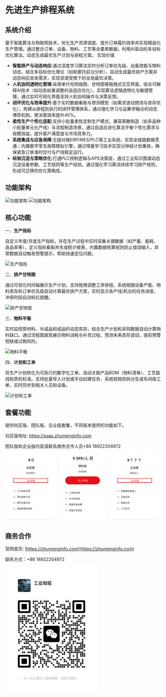先进生产排程系统
===============

系统介绍
-------
基于智能算法与物联网技术，优化生产资源调度、提升订单履约效率并实现精益化生产管理。通过整合订单、设备、物料、工艺等全要素数据，利用AI驱动的多目标优化算法，动态生成最优生产计划与排程方案。
实现价值

- **智能排产与动态响应**:通过深度学习算法实时分析订单优先级、设备效能与物料动态，结合多目标优化理论（如帕累托前沿分析），自动生成最优排产方案并动态响应突发需求，实现资源受限下的全局最优决策。
- **人机协同透明化管理**:采用单代号网络图、甘特图等拖拽式交互界面，结合可解释AI技术（如动态权重调整的自适应优化），实现算法逻辑透明化与敏捷管理，通过实时可视化界面支持人机协同操作与决策反馈。
- **闭环优化与效率提升**:基于实时数据看板与预测模型（如需求波动预测与库存优化），构建从排程到执行的闭环管理体系，通过强化学习与运筹学融合的动态博弈机制，使决策效率提升40%。
- **柔性生产个性化适配**:支持小批量柔性定制生产模式，兼容离散制造（如多品种小批量单元化产线）与流程制造场景，通过自适应进化算法平衡个性化需求与规模效益，提升客户满意度与市场竞争力。
- **系统集成与应急保障**:无缝对接ERP/MES/PLC等工业系统，实现全链路数据贯通；内置数字孪生故障模拟引擎，通过增量学习技术实现分钟级计划重排，确保紧急订单准时交付与产线稳定运行。
- **经验沉淀与策略优化**:打通PLC控制逻辑与APS决策层，通过工业知识图谱动态沉淀设备参数、工艺规则等生产经验。通过强化学习算法持续学习排产规则，形成可迁移的优化策略库。


功能架构
-------
![功能架构](https://zhumenginfo.com/wp-content/uploads/2025/03/%E7%94%9F%E4%BA%A7%E6%8E%92%E7%A8%8B%E7%B3%BB%E7%BB%9F%E4%B8%9A%E5%8A%A1%E6%B5%81%E7%A8%8B%E5%9B%BE-1024x719.png)
![功能架构](https://zhumenginfo.com/wp-content/uploads/2025/03/%E6%8E%92%E4%BA%A7%E5%8A%9F%E8%83%BD%E6%95%B0%E6%8D%AE%E6%B5%81-1024x507.png)

核心功能
-------
一、**生产指标**

自定义年度/月度生产指标，并在生产过程中实时采集关键数据（如产量、能耗、良品率等），定义指标看板并生成统计报表，内置数据核算规则防止错误输入，异常数据自动触发预警提示，帮助快速定位问题。

![生产指标](https://zhumenginfo.com/wp-content/uploads/2025/04/%E7%94%9F%E4%BA%A7%E6%8C%87%E6%A0%87-1024x661.png)

二、**排产甘特图**

通过可视化时间轴展示生产计划，支持拖拽调整工序排程。系统根据设备产能、物料库存和订单优先级自动计算最优排产方案，实时显示各产线/机台的任务进度，冲突时段自动标红提醒。

![排产甘特图](https://zhumenginfo.com/wp-content/uploads/2025/04/%E6%8E%92%E4%BA%A7%E7%94%98%E7%89%B9%E5%9B%BE-2-1024x658.png)

三、**物料平衡**

实时监控原材料、半成品和成品的动态库存，结合生产计划和采购数据自动计算物料缺口。通过流程图直观展示物料消耗与补充过程，预测未来库存波动，提前预警短缺或过剩风险。

![物料平衡](https://zhumenginfo.com/wp-content/uploads/2025/04/%E7%89%A9%E6%96%99%E5%B9%B3%E8%A1%A1-1-1024x691.jpg)

四、**计划和工单**

将生产计划转化为可执行的数字化工单，自动关联产品BOM（物料清单）、工艺路线和质检标准。支持批量导入计划或手动创建任务，系统按规则拆分生成车间级工单，实时同步到相关人员和设备。

![计划和工单](https://zhumenginfo.com/wp-content/uploads/2025/03/%E8%AE%A1%E5%88%92%E5%BD%95%E5%85%A51-1024x792.png)

套餐功能
-------
提供社区版、团队版、企业版套餐，不同版本提供的功能如下。

社区版地址: https://saas.zhumenginfo.com

团队版和企业版内容请联系商务合作人员+86 18922204972
![套餐说明](/images/pack.png)

商务合作
-------
官网首页: [https://zhumenginfo.com](https://zhumenginfo.com)

联系方式：+86 18922204972

<img src='./images/wechat.jpg' width=300x />
